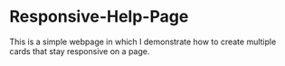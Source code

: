 # Responsive-Help-Page
This is a simple webpage in which I demonstrate how to create multiple cards that stay responsive on a page.


